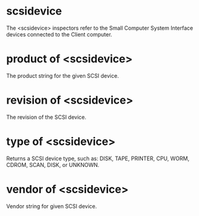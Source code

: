 # scsidevice

The &lt;scsidevice&gt; inspectors refer to the Small Computer System Interface devices connected to the Client computer.

# product of &lt;scsidevice&gt;

The product string for the given SCSI device.

# revision of &lt;scsidevice&gt;

The revision of the SCSI device.

# type of &lt;scsidevice&gt;

Returns a SCSI device type, such as: DISK, TAPE, PRINTER, CPU, WORM, CDROM, SCAN, DISK, or UNKNOWN.

# vendor of &lt;scsidevice&gt;

Vendor string for given SCSI device.
